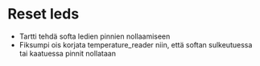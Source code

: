 # Reset leds

- Tartti tehdä softa ledien pinnien nollaamiseen
- Fiksumpi ois korjata temperature_reader niin, että softan sulkeutuessa tai kaatuessa pinnit nollataan
